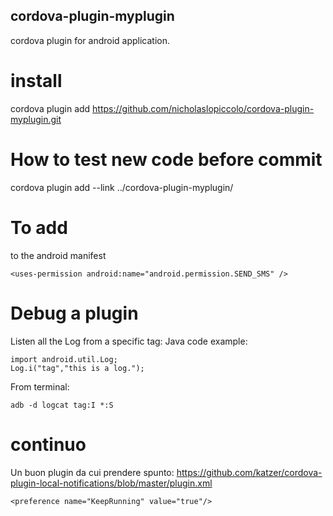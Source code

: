 ## cordova-plugin-myplugin
cordova plugin for android application.

# install
cordova plugin add https://github.com/nicholaslopiccolo/cordova-plugin-myplugin.git

# How to test new code before commit
cordova plugin add --link ../cordova-plugin-myplugin/

# To add
to the android manifest
```
<uses-permission android:name="android.permission.SEND_SMS" />
```
# Debug a plugin
Listen all the Log from a specific tag:
Java code example:
```
import android.util.Log;
Log.i("tag","this is a log.");
```

From terminal:
```
adb -d logcat tag:I *:S
```

# continuo
Un buon plugin da cui prendere spunto: https://github.com/katzer/cordova-plugin-local-notifications/blob/master/plugin.xml
```
<preference name="KeepRunning" value="true"/>
```

